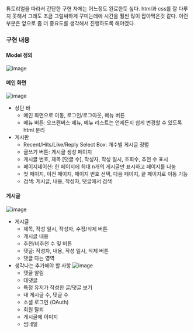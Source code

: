 튜토리얼을 따라서 간단한 구현 자체는 어느정도 완료한듯 싶다. html과 css를 잘 다루지 못해서 그래도 조금 그럴싸하게 꾸미는데에 시간을 훨씬 많이 잡아먹은것 같다. 이런 부분은 앞으로 좀 더 중요도를 생각해서 진행하도록 해야겠다.

### **구현 내용**

#### **Model 정의**
![image](https://user-images.githubusercontent.com/94369511/147909455-d868bcbf-39d9-40e3-b42b-c11193e0c5b1.png)

#### **메인 화면**
![image](https://user-images.githubusercontent.com/94369511/147909437-beb12cb6-36e1-4816-8b30-e8a8696040c4.png)
-   상단 바
    -   메인 화면으로 이동, 로그인/로그아웃, 메뉴 버튼
    -   메뉴 버튼: 오프캔버스 메뉴, 메뉴 리스트는 언제든지 쉽게 변경할 수 있도록 html 분리
-   게시판
    -   Recent/Hits/Like/Reply Select Box: 개수별 게시글 정렬
    -   글쓰기 버튼: 게시글 생성 페이지
    -   게시글 번호, 제목 \[댓글 수\], 작성자, 작성 일시, 조회수, 추천 수 표시
    -   페이지네이션: 한 페이지에 최대 n개의 게시글만 표시하고 페이지를 나눔
      -   첫 페이지, 이전 페이지, 페이지 번호 선택, 다음 페이지, 끝 페이지로 이동 기능
    -   검색: 게시글, 내용, 작성자, 댓글에서 검색

#### **게시글**
![image](https://user-images.githubusercontent.com/94369511/147909449-a5645445-7813-47c0-889f-07143894d440.png)

-   게시글
    -   제목, 작성 일시, 작성자, 수정/삭제 버튼
    -   게시글 내용
    -   추천/비추천 수 및 버튼
    -   댓글: 작성자, 내용, 작성 일시, 삭제 버튼
    -   댓글 다는 영역
-   생각나는 추가해야 할 사항
![image](https://user-images.githubusercontent.com/94369511/148181938-52f1e00e-3a22-4fc7-b786-40b2a08efcf8.png)
    -   댓글 알림
    -   대댓글
    -   특정 유저가 작성한 글/댓글 보기
    -   내 게시글 수, 댓글 수
    -   소셜 로그인 (OAuth)
    -   회원 탈퇴
    -   게시글에 이미지
      -   썸네일
